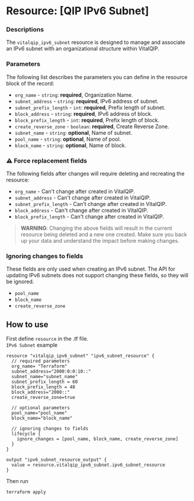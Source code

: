 # Resource: [QIP IPv6 Subnet]

###  Descriptions
The `vitalqip_ipv6_subnet` resource is designed to manage and associate an IPv6 subnet with an organizational structure within VitalQIP.

### Parameters
The following list describes the parameters you can define in the resource block of the record:

* `org_name` - `string`: **required**, Organization Name.
* `subnet_address` - `string`: **required**, IPv6 address of subnet.
* `subnet_prefix_length` - `int`: **required**, Prefix length of subnet.
* `block_address` - `string`: **required**, IPv6 address of block.
* `block_prefix_length` - `int`: **required**, Prefix length of block.
* `create_reverse_zone` - `boolean`: **required**, Create Reverse Zone.
* `subnet_name` - `string`: **optional**, Name of subnet.
* `pool_name` - `string`: **optional**, Name of pool.
* `block_name` - `string`: **optional**, Name of block.

### ⚠️ Force replacement fields
The following fields after changes will require deleting and recreating the resource:
* `org_name` - Can't change after created in VitalQIP.
* `subnet_address` - Can't change after created in VitalQIP.
* `subnet_prefix_length` - Can't change after created in VitalQIP.
* `block_address` - Can't change after created in VitalQIP.
* `block_prefix_length` - Can't change after created in VitalQIP.

> **WARNING**: Changing the above fields will result in the current resource being deleted and a new one created. Make sure you back up your data and understand the impact before making changes.

### Ignoring changes to fields

These fields are only used when creating an IPv6 subnet. The API for updating IPv6 subnets does not support changing these fields, so they will be ignored.
* `pool_name`
* `block_name`
* `create_reverse_zone`

## How to use
First define `resource` in the .tf file.<br>
`IPv6 Subnet` example
```hcl
resource "vitalqip_ipv6_subnet" "ipv6_subnet_resource" {
  // required parameters
  org_name= "Terraform"
  subnet_address="2000:0:0:10::"
  subnet_name="subnet_name"
  subnet_prefix_length = 60
  block_prefix_length = 48
  block_address="2000::"
  create_reverse_zone=true
  
  // optional parameters
  pool_name="pool_name"
  block_name="block_name"

  // ignoring changes to fields
  lifecycle {
    ignore_changes = [pool_name, block_name, create_reverse_zone]
  }
}

output "ipv6_subnet_resource_output" {
  value = resource.vitalqip_ipv6_subnet.ipv6_subnet_resource
}

```

Then run
```bash
terraform apply
```